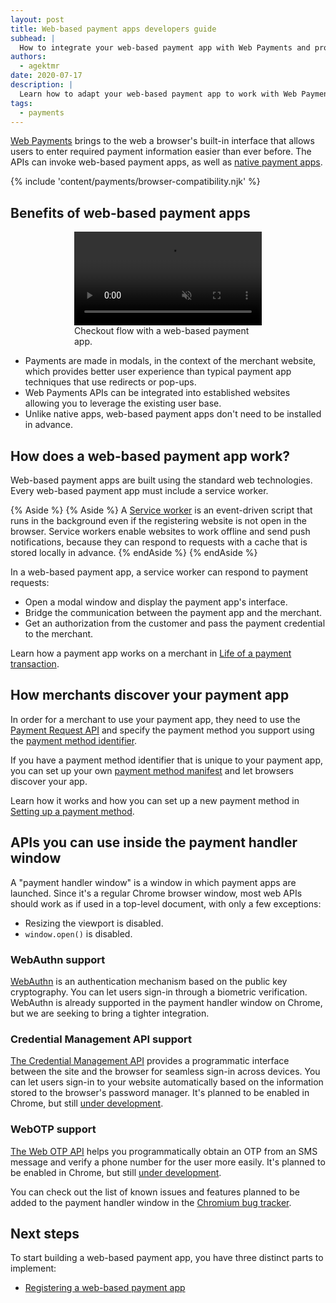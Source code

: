 ```yaml
---
layout: post
title: Web-based payment apps developers guide
subhead: |
  How to integrate your web-based payment app with Web Payments and provide a better user experience for customers.
authors:
  - agektmr
date: 2020-07-17
description: |
  Learn how to adapt your web-based payment app to work with Web Payments and provide a better user experience for customers.
tags:
  - payments
---
```


[Web Payments](/empowering-payment-apps-with-web-payments/#what-is-web-payments)
brings to the web a browser's built-in interface that allows users to enter
required payment information easier than ever before. The APIs can invoke
web-based payment apps, as well as [native payment
apps](/android-payment-apps-overview/).

{% include 'content/payments/browser-compatibility.njk' %}

## Benefits of web-based payment apps

<figure class="w-figure" style="width:300px; margin:auto;">
  <video controls autoplay loop muted class="w-screenshot">
    <source src="https://storage.googleapis.com/web-dev-assets/payments/skip-the-sheet.webm" type="video/webm">
    <source src="https://storage.googleapis.com/web-dev-assets/payments/skip-the-sheet.mp4" type="video/mp4">
  </video>
  <figcaption class="w-figcaption">
    Checkout flow with a web-based payment app.
  </figcaption>
</figure>

* Payments are made in modals, in the context of the merchant website, which
  provides better user experience than typical payment app techniques that use
  redirects or pop-ups.
* Web Payments APIs can be integrated into established websites allowing you to
  leverage the existing user base.
* Unlike native apps, web-based payment apps don't need to be installed in
  advance.

## How does a web-based payment app work?

Web-based payment apps are built using the standard web technologies. Every
web-based payment app must include a service worker.

{% Aside %}
{% Aside %}
A [Service worker](https://developers.google.com/web/fundamentals/primers/service-workers)
is an event-driven script that runs in the background even if the registering
website is not open in the browser. Service workers enable websites to work
offline and send push notifications, because they can respond to requests with
a cache that is stored locally in advance.
{% endAside %}
{% endAside %}

In a web-based payment app, a service worker can respond to payment requests:

* Open a modal window and display the payment app's interface.
* Bridge the communication between the payment app and the merchant.
* Get an authorization from the customer and pass the payment credential to the
  merchant.

Learn how a payment app works on a merchant in [Life of a payment
transaction](/life-of-a-payment-transaction/).

## How merchants discover your payment app

In order for a merchant to use your payment app, they need to use the [Payment
Request API](https://developer.mozilla.org/docs/Web/API/Payment_Request_API) and
specify the payment method you support using the [payment method
identifier](/setting-up-a-payment-method/#step-1:-provide-the-payment-method-identifier).

If you have a payment method identifier that is unique to your payment app, you
can set up your own [payment method
manifest](/setting-up-a-payment-method/#step-2:-serve-the-payment-method-manifest)
and let browsers discover your app.

Learn how it works and how you can set up a new payment method in [Setting up a
payment method](/setting-up-a-payment-method/).

## APIs you can use inside the payment handler window

A "payment handler window" is a window in which payment apps are launched. Since
it's a regular Chrome browser window, most web APIs should work as if used in a
top-level document, with only a few exceptions:

* Resizing the viewport is disabled.
* `window.open()` is disabled.

### WebAuthn support

[WebAuthn](https://developers.google.com/web/updates/2018/05/webauthn) is an
authentication mechanism based on the public key cryptography. You can let users
sign-in through a biometric verification. WebAuthn is already supported in the
payment handler window on Chrome, but we are seeking to bring a tighter
integration.

### Credential Management API support

[The Credential Management
API](https://developers.google.com/web/fundamentals/security/credential-management/)
provides a programmatic interface between the site and the browser for seamless
sign-in across devices. You can let users sign-in to your website automatically
based on the information stored to the browser's password manager. It's planned
to be enabled in Chrome, but still [under
development](https://bugs.chromium.org/p/chromium/issues/detail?id=1052383).

### WebOTP support

[The Web OTP API](/web-otp/) helps you programmatically obtain an
OTP from an SMS message and verify a phone number for the user more easily. It's
planned to be enabled in Chrome, but still [under
development](https://bugs.chromium.org/p/chromium/issues/detail?id=1051930).

You can check out the list of known issues and features planned to be added to
the payment handler window in the [Chromium bug
tracker](https://bugs.chromium.org/u/maxlg@chromium.org/hotlists/Expandable-payment-handler).

## Next steps
To start building a web-based payment app, you have three distinct parts to implement:

* [Registering a web-based payment app](/registering-a-web-based-payment-app)
